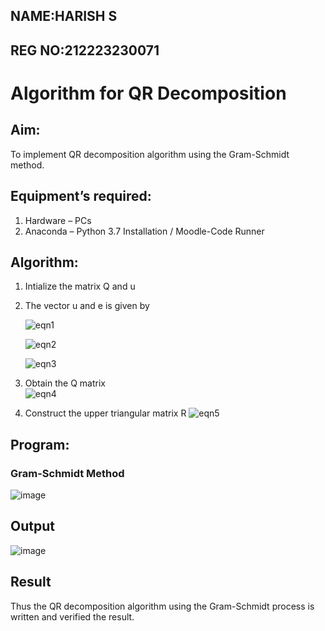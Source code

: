 ## NAME:HARISH S
## REG NO:212223230071

# Algorithm for QR Decomposition
## Aim:
To implement QR decomposition algorithm using the Gram-Schmidt method.
## Equipment’s required:
1.	Hardware – PCs
2.	Anaconda – Python 3.7 Installation / Moodle-Code Runner
## Algorithm:
1.	Intialize the matrix Q and u
2.	The vector u and e is given by

    ![eqn1](./ex4.jpg)

    ![eqn2](./ex6.jpg)

    ![eqn3](./ex3.jpg)

3.	Obtain the Q matrix   
    ![eqn4](./ex1.jpg)
4.	Construct the upper triangular matrix R
    ![eqn5](./ex2.jpg)



## Program:
### Gram-Schmidt Method


![image](https://github.com/pirateharishs/QRdecomposition/assets/166011385/4542a0ea-b0d6-488f-b532-8ef216f94742)


## Output
![image](https://github.com/pirateharishs/QRdecomposition/assets/166011385/ede0a1b5-d0c9-4301-b236-118366b26130)


## Result
Thus the QR decomposition algorithm using the Gram-Schmidt process is written and verified the result.
